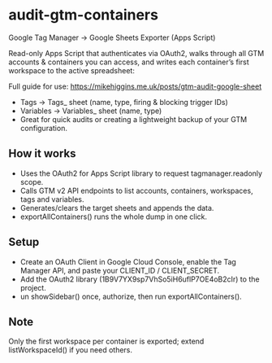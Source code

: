 # audit-gtm-containers
Google Tag Manager → Google Sheets Exporter (Apps Script)

Read-only Apps Script that authenticates via OAuth2, walks through all GTM accounts & containers you can access, and writes each container’s first workspace to the active spreadsheet:

Full guide for use: https://mikehiggins.me.uk/posts/gtm-audit-google-sheet

- Tags → Tags_<container-publicId> sheet (name, type, firing & blocking trigger IDs)
- Variables → Variables_<container-publicId> sheet (name, type)
- Great for quick audits or creating a lightweight backup of your GTM configuration.

## How it works

- Uses the OAuth2 for Apps Script library to request tagmanager.readonly scope.
- Calls GTM v2 API endpoints to list accounts, containers, workspaces, tags and variables.
- Generates/clears the target sheets and appends the data.
- exportAllContainers() runs the whole dump in one click.

## Setup

- Create an OAuth Client in Google Cloud Console, enable the Tag Manager API, and paste your CLIENT_ID / CLIENT_SECRET.
- Add the OAuth2 library (1B9V7YX9sp7VhSo5iH6uflP7OE4oB2cIr) to the project.
- un showSidebar() once, authorize, then run exportAllContainers().

## Note 

Only the first workspace per container is exported; extend listWorkspaceId() if you need others.
